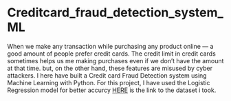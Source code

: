 # Creditcard_fraud_detection_system_ML
When we make any transaction while purchasing any product online — a good amount of people prefer credit cards.
The credit limit in credit cards sometimes helps us me making purchases even if we don’t have the amount at that time.
but, on the other hand, these features are misused by cyber attackers.
I here have built a Credit card Fraud Detection system using Machine Learning with Python.
For this project, I have used the Logistic Regression model for better accurcy 
[HERE](https://www.kaggle.com/datasets/mlg-ulb/creditcardfraud) is the link to the dataset i took.



